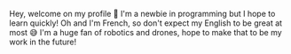 Hey, welcome on my profile 👋
I'm a newbie in programming but I hope to learn quickly!
Oh and I'm French, so don't expect my English to be great at most 😅
I'm a huge fan of robotics and drones, hope to make that to be my work in the future!

<!---
Drycatoh/Drycatoh is a ✨ special ✨ repository because its `README.md` (this file) appears on your GitHub profile.
You can click the Preview link to take a look at your changes.
--->
